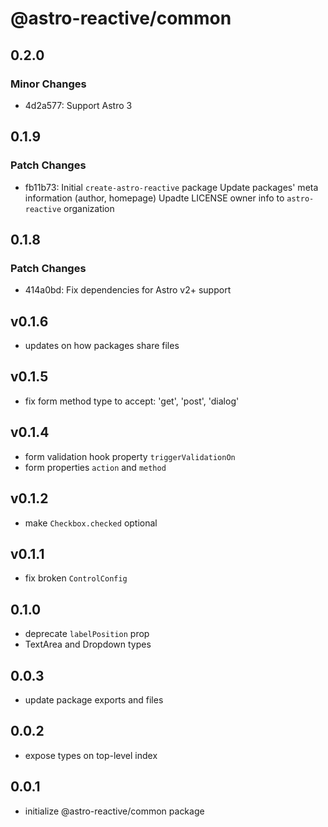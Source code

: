 # @astro-reactive/common

## 0.2.0

### Minor Changes

- 4d2a577: Support Astro 3

## 0.1.9

### Patch Changes

- fb11b73: Initial `create-astro-reactive` package
  Update packages' meta information (author, homepage)
  Upadte LICENSE owner info to `astro-reactive` organization

## 0.1.8

### Patch Changes

- 414a0bd: Fix dependencies for Astro v2+ support

## v0.1.6

- updates on how packages share files

## v0.1.5

- fix form method type to accept: 'get', 'post', 'dialog'

## v0.1.4

- form validation hook property `triggerValidationOn`
- form properties `action` and `method`

## v0.1.2

- make `Checkbox.checked` optional

## v0.1.1

- fix broken `ControlConfig`

## 0.1.0

- deprecate `labelPosition` prop
- TextArea and Dropdown types

## 0.0.3

- update package exports and files

## 0.0.2

- expose types on top-level index

## 0.0.1

- initialize @astro-reactive/common package
